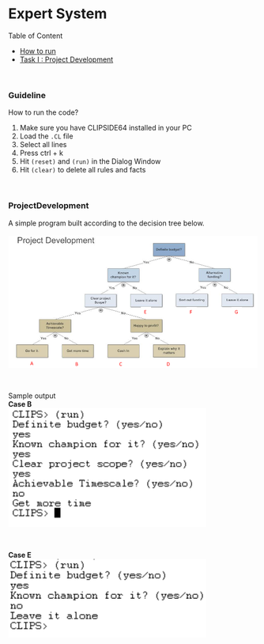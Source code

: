 # Expert System
Table of Content
* [How to run](#Guideline)
* [Task I : Project Development](#ProjectDevelopment)

<br/>

### Guideline
How to run the code? 
1. Make sure you have CLIPSIDE64 installed in your PC
2. Load the `.CL` file 
3. Select all lines
4. Press ctrl + k
5. Hit `(reset)` and `(run)` in the Dialog Window 
6. Hit `(clear)` to delete all rules and facts

<br/>

### ProjectDevelopment
A simple program built according to the decision tree below. <br/><br/>
<img src="img/projdev_dt.PNG" width=700>

<br/>

Sample output <br/>
**Case B** <br/>
<img src="img/projdev_b.PNG" width=400>

<br/>

**Case E** <br/>
<img src="img/projdev_e.PNG" width=400>
